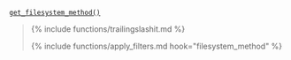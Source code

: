 <p><code><a href="https://developer.wordpress.org/reference/functions/get_filesystem_method/">get_filesystem_method()</a></code></p>

<blockquote>

{% include functions/trailingslashit.md %}

{% include functions/apply_filters.md hook="filesystem_method" %}

</blockquote>
